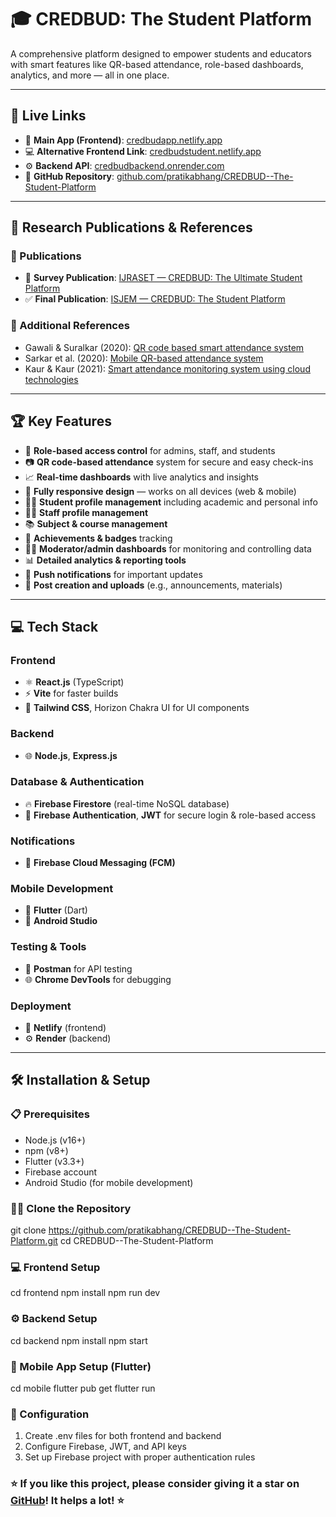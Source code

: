# 🎓 CREDBUD: The Student Platform

A comprehensive platform designed to empower students and educators with smart features like QR-based attendance, role-based dashboards, analytics, and more — all in one place.

---

## 🌟 Live Links

- 🚀 **Main App (Frontend)**: [credbudapp.netlify.app](https://credbudapp.netlify.app/)
- 💻 **Alternative Frontend Link**: [credbudstudent.netlify.app](https://credbudstudent.netlify.app)
- ⚙️ **Backend API**: [credbudbackend.onrender.com](https://credbudbackend.onrender.com/)
- 📂 **GitHub Repository**: [github.com/pratikabhang/CREDBUD--The-Student-Platform](https://github.com/pratikabhang/CREDBUD--The-Student-Platform)

---

## 📄 Research Publications & References

### 🔬 Publications

- 📰 **Survey Publication**: [IJRASET — CREDBUD: The Ultimate Student Platform](https://www.ijraset.com/research-paper/credbud-the-ultimate-student-platform)
- ✅ **Final Publication**: [ISJEM — CREDBUD: The Student Platform](https://isjem.com/download/credbud-the-student-platform/)

### 📑 Additional References

- Gawali & Suralkar (2020): [QR code based smart attendance system](https://ieeexplore.ieee.org/document/9681472)
- Sarkar et al. (2020): [Mobile QR-based attendance system](https://ieeexplore.ieee.org/document/9134225)
- Kaur & Kaur (2021): [Smart attendance monitoring system using cloud technologies](https://ieeexplore.ieee.org/document/10404725)

---

## 🏆 Key Features

- 👥 **Role-based access control** for admins, staff, and students
- 📷 **QR code-based attendance** system for secure and easy check-ins
- 📈 **Real-time dashboards** with live analytics and insights
- 📱 **Fully responsive design** — works on all devices (web & mobile)
- 🧑‍🎓 **Student profile management** including academic and personal info
- 🧑‍💼 **Staff profile management**
- 📚 **Subject & course management**
- 🏅 **Achievements & badges** tracking
- 🧑‍🏫 **Moderator/admin dashboards** for monitoring and controlling data
- 📊 **Detailed analytics & reporting tools**
- 🔔 **Push notifications** for important updates
- 📰 **Post creation and uploads** (e.g., announcements, materials)

---

## 💻 Tech Stack

### Frontend

- ⚛️ **React.js** (TypeScript)
- ⚡ **Vite** for faster builds
- 🎨 **Tailwind CSS**, Horizon Chakra UI for UI components

### Backend

- 🌐 **Node.js**, **Express.js**

### Database & Authentication

- 🔥 **Firebase Firestore** (real-time NoSQL database)
- 🔑 **Firebase Authentication**, **JWT** for secure login & role-based access

### Notifications

- 📣 **Firebase Cloud Messaging (FCM)**

### Mobile Development

- 💙 **Flutter** (Dart)
- 📱 **Android Studio**

### Testing & Tools

- 🧪 **Postman** for API testing
- 🌐 **Chrome DevTools** for debugging

### Deployment

- 🚀 **Netlify** (frontend)
- ⚙️ **Render** (backend)

---
## 🛠️ Installation & Setup

### 📋 Prerequisites
- Node.js (v16+)
- npm (v8+)
- Flutter (v3.3+)
- Firebase account
- Android Studio (for mobile development)

### 🧑‍💻 Clone the Repository
git clone https://github.com/pratikabhang/CREDBUD--The-Student-Platform.git
cd CREDBUD--The-Student-Platform

### 💻 Frontend Setup
cd frontend
npm install
npm run dev

### ⚙️ Backend Setup
cd backend
npm install
npm start

### 📱 Mobile App Setup (Flutter)
cd mobile
flutter pub get
flutter run

### 🔧 Configuration
1. Create .env files for both frontend and backend
2. Configure Firebase, JWT, and API keys
3. Set up Firebase project with proper authentication rules

### ⭐ If you like this project, please consider giving it a star on [GitHub](https://github.com/pratikabhang/CREDBUD--The-Student-Platform)! It helps a lot! ⭐